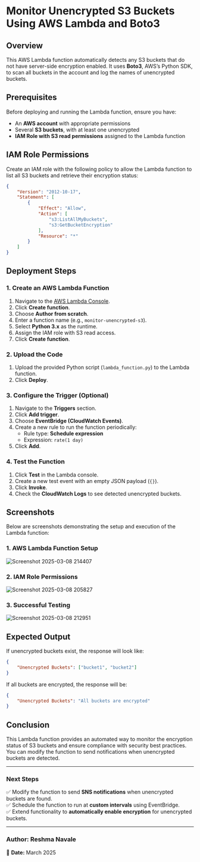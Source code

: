 # Monitor Unencrypted S3 Buckets Using AWS Lambda and Boto3

## Overview
This AWS Lambda function automatically detects any S3 buckets that do not have server-side encryption enabled. It uses **Boto3**, AWS’s Python SDK, to scan all buckets in the account and log the names of unencrypted buckets.

## Prerequisites
Before deploying and running the Lambda function, ensure you have:
- An **AWS account** with appropriate permissions
- Several **S3 buckets**, with at least one unencrypted
- **IAM Role with S3 read permissions** assigned to the Lambda function

## IAM Role Permissions
Create an IAM role with the following policy to allow the Lambda function to list all S3 buckets and retrieve their encryption status:

```json
{
    "Version": "2012-10-17",
    "Statement": [
        {
            "Effect": "Allow",
            "Action": [
                "s3:ListAllMyBuckets",
                "s3:GetBucketEncryption"
            ],
            "Resource": "*"
        }
    ]
}
```

## Deployment Steps
### 1. Create an AWS Lambda Function
1. Navigate to the [AWS Lambda Console](https://console.aws.amazon.com/lambda/).
2. Click **Create function**.
3. Choose **Author from scratch**.
4. Enter a function name (e.g., `monitor-unencrypted-s3`).
5. Select **Python 3.x** as the runtime.
6. Assign the IAM role with S3 read access.
7. Click **Create function**.

### 2. Upload the Code
1. Upload the provided Python script (`lambda_function.py`) to the Lambda function.
2. Click **Deploy**.

### 3. Configure the Trigger (Optional)
1. Navigate to the **Triggers** section.
2. Click **Add trigger**.
3. Choose **EventBridge (CloudWatch Events)**.
4. Create a new rule to run the function periodically:
   - Rule type: **Schedule expression**
   - Expression: `rate(1 day)`
5. Click **Add**.

### 4. Test the Function
1. Click **Test** in the Lambda console.
2. Create a new test event with an empty JSON payload (`{}`).
3. Click **Invoke**.
4. Check the **CloudWatch Logs** to see detected unencrypted buckets.

## Screenshots
Below are screenshots demonstrating the setup and execution of the Lambda function:

### 1. AWS Lambda Function Setup
![Screenshot 2025-03-08 214407](https://github.com/user-attachments/assets/52aa8d06-d99d-4307-866c-b235970e511e)


### 2. IAM Role Permissions
![Screenshot 2025-03-08 205827](https://github.com/user-attachments/assets/48d34d0f-c9cc-4570-af52-c6bdaa9fd1d3)


### 3. Successful Testing
![Screenshot 2025-03-08 212951](https://github.com/user-attachments/assets/bf3e576b-168c-4e73-90bf-b6734cfee7de)


## Expected Output
If unencrypted buckets exist, the response will look like:
```json
{
    "Unencrypted Buckets": ["bucket1", "bucket2"]
}
```
If all buckets are encrypted, the response will be:
```json
{
    "Unencrypted Buckets": "All buckets are encrypted"
}
```

## Conclusion
This Lambda function provides an automated way to monitor the encryption status of S3 buckets and ensure compliance with security best practices. You can modify the function to send notifications when unencrypted buckets are detected.

---

### **Next Steps**
✅ Modify the function to send **SNS notifications** when unencrypted buckets are found.  
✅ Schedule the function to run at **custom intervals** using EventBridge.  
✅ Extend functionality to **automatically enable encryption** for unencrypted buckets.  

---

### **Author:** Reshma Navale  
📅 **Date:** March 2025


